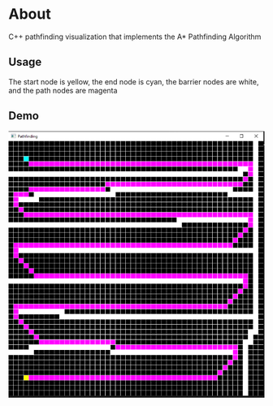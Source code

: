 # About
C++ pathfinding visualization that implements the A* Pathfinding Algorithm

## Usage
The start node is yellow, the end node is cyan, the barrier nodes are white, and the path nodes are magenta

## Demo
![Screenshot](demo.png)